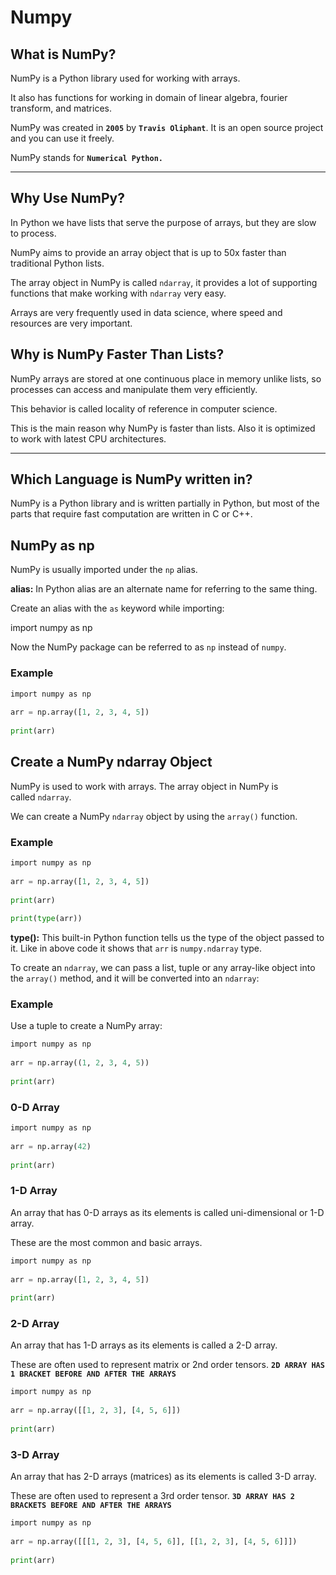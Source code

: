 # Numpy
## What is NumPy?

NumPy is a Python library used for working with arrays.

It also has functions for working in domain of linear algebra, fourier transform, and matrices.

NumPy was created in **`2005`** by **`Travis Oliphant`**. It is an open source project and you can use it freely.

NumPy stands for **`Numerical Python.`**

---

## Why Use NumPy?

In Python we have lists that serve the purpose of arrays, but they are slow to process.

NumPy aims to provide an array object that is up to 50x faster than traditional Python lists.

The array object in NumPy is called `ndarray`, it provides a lot of supporting functions that make working with `ndarray` very easy.

Arrays are very frequently used in data science, where speed and resources are very important.
## Why is NumPy Faster Than Lists?

NumPy arrays are stored at one continuous place in memory unlike lists, so processes can access and manipulate them very efficiently.

This behavior is called locality of reference in computer science.

This is the main reason why NumPy is faster than lists. Also it is optimized to work with latest CPU architectures.

---

## Which Language is NumPy written in?

NumPy is a Python library and is written partially in Python, but most of the parts that require fast computation are written in C or C++.

## NumPy as np

NumPy is usually imported under the `np` alias.

**alias:** In Python alias are an alternate name for referring to the same thing.

Create an alias with the `as` keyword while importing:

import numpy as np

Now the NumPy package can be referred to as `np` instead of `numpy`.

### Example

```python
import numpy as np  
  
arr = np.array([1, 2, 3, 4, 5])  
  
print(arr)
```

## Create a NumPy ndarray Object

NumPy is used to work with arrays. The array object in NumPy is called `ndarray`.

We can create a NumPy `ndarray` object by using the `array()` function.

### Example

```python
import numpy as np  
  
arr = np.array([1, 2, 3, 4, 5])  
  
print(arr)  
  
print(type(arr))
```


**type():** This built-in Python function tells us the type of the object passed to it. Like in above code it shows that `arr` is `numpy.ndarray` type.

To create an `ndarray`, we can pass a list, tuple or any array-like object into the `array()` method, and it will be converted into an `ndarray`:

### Example

Use a tuple to create a NumPy array:

```python
import numpy as np  
  
arr = np.array((1, 2, 3, 4, 5))  
  
print(arr)
```

### 0-D Array
```python
import numpy as np  
  
arr = np.array(42)  
  
print(arr)
```
### 1-D Array
An array that has 0-D arrays as its elements is called uni-dimensional or 1-D array.

These are the most common and basic arrays.
```python
import numpy as np  
  
arr = np.array([1, 2, 3, 4, 5])  
  
print(arr)
```
### 2-D Array
An array that has 1-D arrays as its elements is called a 2-D array.

These are often used to represent matrix or 2nd order tensors.
**`2D ARRAY HAS 1 BRACKET BEFORE AND AFTER THE ARRAYS`**
```python
import numpy as np  
  
arr = np.array([[1, 2, 3], [4, 5, 6]])  
  
print(arr)
```
### 3-D Array
An array that has 2-D arrays (matrices) as its elements is called 3-D array.

These are often used to represent a 3rd order tensor.
**`3D ARRAY HAS 2 BRACKETS BEFORE AND AFTER THE ARRAYS`**
```python
import numpy as np  
  
arr = np.array([[[1, 2, 3], [4, 5, 6]], [[1, 2, 3], [4, 5, 6]]])  
  
print(arr)
```

